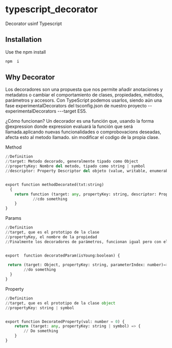 # typescript_decorator
Decorator usinf Typescript

## Installation
Use the npm install

```bash
npm  i
```


## Why Decorator

Los decoradores son una propuesta que nos permite añadir anotaciones y metadatos o cambiar el comportamiento de clases, propiedades, métodos, parámetros y accesors. 
Con TypeScript podemos usarlos, siendo aún una fase experimentalDecorators del tsconfig.json de nuestro proyecto --experimentalDecorators ---target ES5.

¿Cómo funcionan?
Un decorador es una función que, usando la forma @expression donde expression evaluará la función que será llamada.aplicando nuevas funcionalidades o comprobovacions deseadas, afecta esto al metodo llamado. sin modificar el codigo de la propia clase.

Method
```python
//Definition
//target: Metodo decorado, generalmente tipado como Object
//propertyKey: Nombre del metodo, tipado como string | symbol
//descriptor: Property Descriptor del objeto (value, writable, enumerable, configurable)


export function methodDecorated(txt:string)
  {
    return function (target: any, propertyKey: string, descriptor: PropertyDescriptor) {
            //cdo something
    }
}
```
Params
```python
//Definition
//target, que es el prototipo de la clase
//propertyKey, el nombre de la propiedad
//Finalmente los decoradores de parámetros, funcionan igual pero con el parámetro adicional parameterIndex


export  function decoratedParam(isYoung:boolean) {
    
 return (target: Object, propertyKey: string, parameterIndex: number)=> {
        //do something
  }
}
```

Property
```python
//Definition
//target, que es el prototipo de la clase object
//propertyKey: string | symbol


export function DecoratedProperty(val: number = 0) {
    return (target: any, propertyKey: string | symbol) => {
        // Do something
    }
}
```